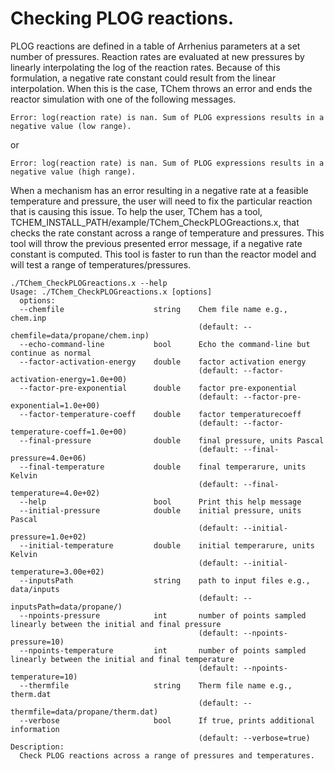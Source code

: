 
# Checking PLOG reactions.

PLOG reactions are defined in a table of Arrhenius parameters at a set number of pressures. Reaction rates are evaluated at new pressures by linearly interpolating the log of the reaction rates. Because of this formulation, a negative rate constant could result from the linear interpolation. When this is the case, TChem throws an error and ends the reactor simulation with one of the following messages.  
```
Error: log(reaction rate) is nan. Sum of PLOG expressions results in a negative value (low range).
```
or
```
Error: log(reaction rate) is nan. Sum of PLOG expressions results in a negative value (high range).
```
When a mechanism has an error resulting in a negative rate at a feasible temperature and pressure, the user will need to fix the particular reaction that is causing this issue. To help the user, TChem has a tool, TCHEM_INSTALL_PATH/example/TChem_CheckPLOGreactions.x, that checks the rate constant across a range of temperature and pressures. This tool will throw the previous presented error message, if a negative rate constant is computed. This tool is faster to run than the reactor model and will test a range of temperatures/pressures.   

```
./TChem_CheckPLOGreactions.x --help
Usage: ./TChem_CheckPLOGreactions.x [options]
  options:
  --chemfile                    string    Chem file name e.g., chem.inp
                                          (default: --chemfile=data/propane/chem.inp)
  --echo-command-line           bool      Echo the command-line but continue as normal
  --factor-activation-energy    double    factor activation energy
                                          (default: --factor-activation-energy=1.0e+00)
  --factor-pre-exponential      double    factor pre-exponential
                                          (default: --factor-pre-exponential=1.0e+00)
  --factor-temperature-coeff    double    factor temperaturecoeff
                                          (default: --factor-temperature-coeff=1.0e+00)
  --final-pressure              double    final pressure, units Pascal
                                          (default: --final-pressure=4.0e+06)
  --final-temperature           double    final temperarure, units Kelvin
                                          (default: --final-temperature=4.0e+02)
  --help                        bool      Print this help message
  --initial-pressure            double    initial pressure, units Pascal
                                          (default: --initial-pressure=1.0e+02)
  --initial-temperature         double    initial temperarure, units Kelvin
                                          (default: --initial-temperature=3.00e+02)
  --inputsPath                  string    path to input files e.g., data/inputs
                                          (default: --inputsPath=data/propane/)
  --npoints-pressure            int       number of points sampled linearly between the initial and final pressure
                                          (default: --npoints-pressure=10)
  --npoints-temperature         int       number of points sampled linearly between the initial and final temperature
                                          (default: --npoints-temperature=10)
  --thermfile                   string    Therm file name e.g., therm.dat
                                          (default: --thermfile=data/propane/therm.dat)
  --verbose                     bool      If true, prints additional information
                                          (default: --verbose=true)
Description:
  Check PLOG reactions across a range of pressures and temperatures.
```
